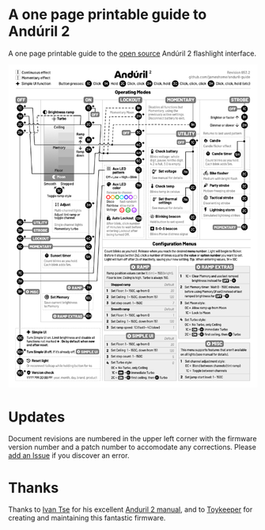 # A one page printable guide to Andúril 2

A one page printable guide to the [open source](https://code.launchpad.net/~toykeeper/flashlight-firmware/anduril2) Andúril 2 flashlight interface.

![a one page Andúril guide](anduril-guide.png)

# Updates

Document revisions are numbered in the upper left corner with the firmware version number and a patch number to accomodate any corrections. Please [add an Issue](https://github.com/jameshome/anduril-guide/issues) if you discover an error.

# Thanks

Thanks to [Ivan Tse](https://ivanthinking.net/) for his excellent [Anduril 2 manual](https://ivanthinking.net/tags/anduril-2/), and to [Toykeeper](http://toykeeper.net/) for creating and maintaining this fantastic firmware.
